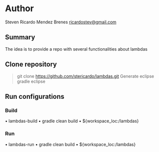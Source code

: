# Author

Steven Ricardo Mendez Brenes
ricardostev@gmail.com

## Summary

The idea is to provide a repo with several functionalities about lambdas

## Clone repository
> git clone https://github.com/stericardo/lambdas.git
> Generate eclipse
> gradle eclipse

## Run configurations

### Build

• lambdas-build
• gradle clean build
• ${workspace_loc:/lambdas}


### Run
• lambdas-run
• gradle clean build
• ${workspace_loc:/lambdas}

